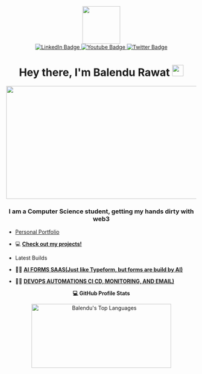 <div id="header" align="center">
  <img src="https://media.giphy.com/media/EOmYN5kVP3W2Lyn6dx/giphy.gif" width="100"/>
  <div id="badges">
  <a href="https://www.linkedin.com/in/balendu-rawat-a462bb227/">
    <img src="https://img.shields.io/badge/LinkedIn-blue?style=for-the-badge&logo=linkedin&logoColor=white" alt="LinkedIn Badge"/>
  </a>
  <a href="https://www.youtube.com/channel/UCaXkb-cbsDErHlRh50YAIfg">
    <img src="https://img.shields.io/badge/YouTube-red?style=for-the-badge&logo=youtube&logoColor=white" alt="Youtube Badge"/>
  </a>
  <a href="https://twitter.com/RawatBalendu">
    <img src="https://img.shields.io/badge/Twitter-blue?style=for-the-badge&logo=twitter&logoColor=white" alt="Twitter Badge"/>
  </a>
</div>
  <div id="badges">
    <img src="https://komarev.com/ghpvc/?username=balendurawat&style=flat-square&color=blue" alt=""/>
    <h1>
  Hey there, I'm Balendu Rawat
  <img src="https://media.giphy.com/media/hvRJCLFzcasrR4ia7z/giphy.gif" width="30px"/>
</h1>
  </div>
</div>


<div align="center">
  <img src="https://media.giphy.com/media/FkkSI8MGqfjT9dmnQ9/giphy.gif" width="600" height="300"/>
</div>

<h3 align="center">I am a Computer Science student, getting my hands dirty with web3</h3>


- [Personal Portfolio](https://balendurawat.github.io/)

- 💻 **[Check out my projects!](https://github.com/balendurawat?tab=repositories)**

- Latest Builds

- 👨‍💻 **[AI FORMS SAAS(Just like Typeform, but forms are build by AI)](https://github.com/balendurawat/AIFormBuilder)**
- 👨‍💻 **[DEVOPS AUTOMATIONS CI CD, MONITORING, AND EMAIL)](https://github.com/balendurawat/DevSecOPs_CICD_Monitoring)**

 <summary style="text-align : center"><b>💻 GitHub Profile Stats</b>
  <br/>
    
  <a href="https://github.com/balendurawat/github-readme-stats"><img alt="Balendu's Top Languages" src="https://github-readme-stats.vercel.app/api/top-langs/?username=balendurawat&langs_count=8&layout=compact&theme=react&hide_border=true&bg_color=1F222E&title_color=F85D7F&icon_color=F8D866&hide=Jupyter%20Notebook" height="170px" width="370px"/></a>
  <br/>
  </summary>


